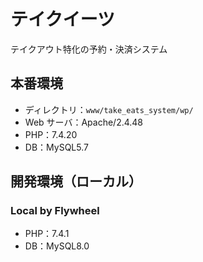 # テイクイーツ

テイクアウト特化の予約・決済システム

## 本番環境

- ディレクトリ：`www/take_eats_system/wp/`
- Web サーバ：Apache/2.4.48
- PHP：7.4.20
- DB：MySQL5.7

## 開発環境（ローカル）

### Local by Flywheel

- PHP：7.4.1
- DB：MySQL8.0

